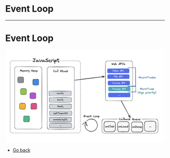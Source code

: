 # Event Loop
---
# Event Loop

![Event Loop](https://raw.githubusercontent.com/AndersDeath/holy-theory/main/images/event-loop.png)

* [Go back](../readme.md)
